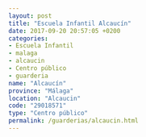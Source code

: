 ```yaml
---
layout: post
title: "Escuela Infantil Alcaucín"
date: 2017-09-20 20:57:05 +0200
categories:
- Escuela Infantil
- malaga
- alcaucin
- Centro público
- guarderia
name: "Alcaucín"
province: "Málaga"
location: "Alcaucin"
code: "29018571"
type: "Centro público"
permalink: /guarderias/alcaucin.html
---
```

